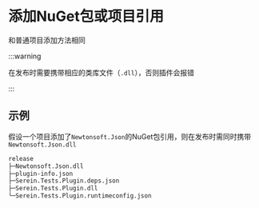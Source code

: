 # 添加NuGet包或项目引用

和普通项目添加方法相同

:::warning

在发布时需要携带相应的类库文件（`.dll`），否则插件会报错

:::

## 示例

假设一个项目添加了`Newtonsoft.Json`的NuGet包引用，则在发布时需同时携带`Newtonsoft.Json.dll`

```txt title="文件结构"
release
├─Newtonsoft.Json.dll
├─plugin-info.json
├─Serein.Tests.Plugin.deps.json
├─Serein.Tests.Plugin.dll
└─Serein.Tests.Plugin.runtimeconfig.json
```
